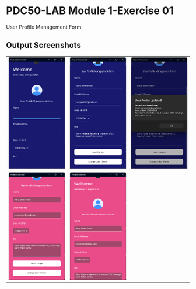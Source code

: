 # PDC50-LAB Module 1-Exercise 01
User Profile Management Form

## Output Screenshots
  <table>
    <tr>
      <td><img src="Screenshots/Screenshot 1.png" width="300"/></td>
      <td><img src="Screenshots/Screenshot 2.png" width="300"/></td>
      <td><img src="Screenshots/Screenshot 3.png" width="300"/></td>
    </tr>
    <tr>
      <td><img src="Screenshots/Screenshot 4.png" width="300"/></td>
      <td><img src="Screenshots/Screenshot 5.png" width="300"/></td>
    </tr>
  </table>
